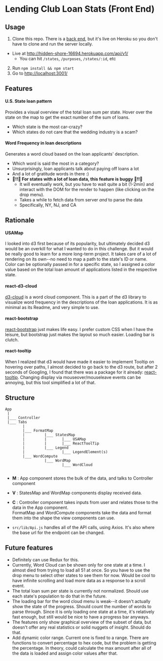 # Lending Club Loan Stats (Front End)

## Usage
1. Clone this repo. There is a [back end](https://github.com/yammik/H1-code-challenge-api), but it's live on Heroku so you don't have to clone and run the server locally.
  - Live at http://hidden-shore-16694.herokuapp.com/api/v1/
    - You can hit `/states`, `/purposes`, `/states/:id`, etc
2. Run `npm install && npm start`
3. Go to [http://localhost:3001/](http://localhost:3001/)

## Features
#### U.S. State loan pattern
Provides a visual overview of the total loan sum per state.
Hover over the state on the map to get the exact number of the sum of loans.
- Which state is the most car-crazy?
- Which states do not care that the wedding industry is a scam?

#### Word Frequency in loan descriptions
Generates a word cloud based on the loan applicants' description.
- Which word is said the most in a category?
- Unsurprisingly, loan applicants talk about paying off loans a lot
- And a lot of gratitude words in there :)
- **🐢‼️🐛 For states with a lot of loan data, this feature is buggy 🐛‼️🐢**
  - It will eventually work, but you have to wait quite a bit (1-2min) and interact with the DOM for the render to happen (like clicking on the drop menu).
  - Takes a while to fetch data from server _and_ to parse the data
  - Specifically, NY, NJ, and CA


## Rationale
#### USAMap
I looked into d3 first because of its popularity, but ultimately decided d3 would be an overkill for what I wanted to do in this challenge. But it would be really good to learn for a more long-term project.
It takes care of a lot of rendering on its own--no need to map a path to the state's ID or name. Color can be optionally passed in for a specific state, so I assigned a color value based on the total loan amount of applications listed in the respective state.

#### react-d3-cloud
[d3-cloud](https://github.com/Yoctol/react-d3-cloud) is a word cloud component. This is a part of the d3 library to visualize word frequency in the descriptions of the loan applications.
It is as minimal as its Readme, and very simple to use.

#### react-bootstrap
[react-bootstrap](https://react-bootstrap.github.io) just makes life easy. I prefer custom CSS when I have the leisure, but bootstrap just makes the layout so much easier. Loading bar is clutch.

#### react-tooltip
When I realized that d3 would have made it easier to implement Tooltip on hovering over paths, I almost decided to go back to the d3 route, but after 2 seconds of Googling, I found that there was a package for it already: [react-tooltip](https://github.com/wwayne/react-tooltip).
Changing display via mouseover/mouseleave events can be annoying, but this tool simplified a lot of that. 

## Structure
```
App 
 |
 |___ Controller
 |___ Tabs
        |
        |___ FormatMap
        |         |___ StatesMap
        |         |       |___ USAMap
        |         |       |___ ReactToolTip
        |         |___ Legend
        |                 |___ LegendElement(s)
        |___ WordCompute
                  |___ WordMap
                          |___ WordCloud
                  
```

- **M** : 
  App component stores the bulk of the data, and talks to Controller component
- **V** : 
  StatesMap and WordMap components display received data.
- **C** : 
  Controller component takes inputs from user and relates those to the data in the App component.<br/>
  FormatMap and WordCompute components take the data and format them into the shape the view components can use.

- `src/lib/Api.js` handles all of the API calls, using Axios. It's also where the base url for the endpoint can be changed.


## Future features
- Definitely can use Redux for this.
- Currently, Word Cloud can be shown only for one state at a time. I almost died from trying to load all 51 at once. So you have to use the drop menu to select other states to see them for now. Would be cool to have infinite scrolling and load more data as a response to a scroll event.
- The total loan sum per state is currently not normalized. Should use each state's population to do that in the future.
- The loading bar for the word cloud menu is weak--it doesn't actually show the state of the progress. Should count the number of words to parse through. Since it is only loading one state at a time, it's relatively fast enough, but still would be nice to have a progress bar anyways.
- The features only show graphical overview of the subset of data, but doesn't offer any real statistics or solid nuggets of insight. Should do that.
- Add dynamic color range. Current one is fixed to a range. There are functions to convert percentage to hex code, but the problem is getting the percentage. In theory, could calculate the max amount after all of the data is loaded and assign color values after that.
